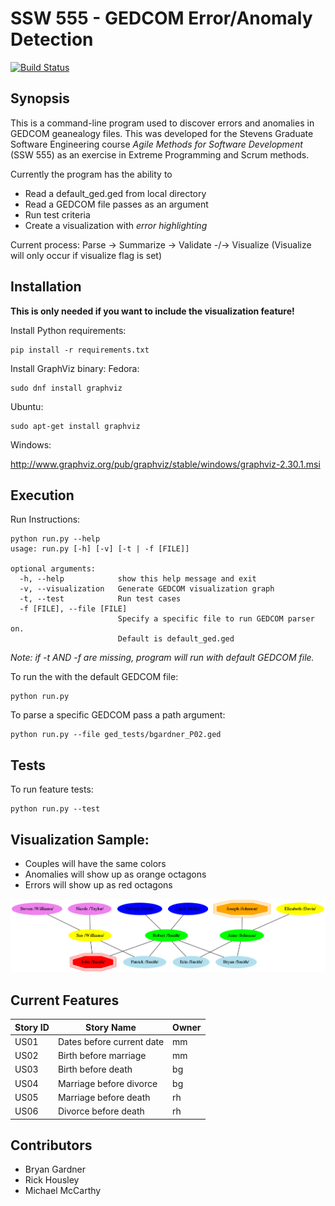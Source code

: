 # SSW 555 - GEDCOM Error/Anomaly Detection
[![Build Status](https://travis-ci.org/rickhousley/SSW-Agile-GEDCOM.svg?branch=master)](https://travis-ci.org/rickhousley/SSW-Agile-GEDCOM)

## Synopsis
This is a command-line program used to discover errors and anomalies in GEDCOM geanealogy files. This was developed for the Stevens Graduate Software Engineering course *Agile Methods for Software Development* (SSW 555) as an exercise in Extreme Programming and Scrum methods.

Currently the program has the ability to
* Read a default_ged.ged from local directory
* Read a GEDCOM file passes as an argument
* Run test criteria
* Create a visualization with *error highlighting*

Current process:
Parse -> Summarize -> Validate -/-> Visualize
(Visualize will only occur if visualize flag is set)

## Installation
**This is only needed if you want to include the visualization feature!**

Install Python requirements:
```
pip install -r requirements.txt
```
Install GraphViz binary:
Fedora:
```
sudo dnf install graphviz
```
Ubuntu:
```
sudo apt-get install graphviz
```
Windows:

http://www.graphviz.org/pub/graphviz/stable/windows/graphviz-2.30.1.msi

## Execution

Run Instructions:
```
python run.py --help
usage: run.py [-h] [-v] [-t | -f [FILE]]

optional arguments:
  -h, --help            show this help message and exit
  -v, --visualization   Generate GEDCOM visualization graph
  -t, --test            Run test cases
  -f [FILE], --file [FILE]
                        Specify a specific file to run GEDCOM parser on.
                        Default is default_ged.ged

```
*Note: if -t AND -f are missing, program will run with default GEDCOM file.*

To run the with the default GEDCOM file:
```
python run.py
```

To parse a specific GEDCOM pass a path argument:
```
python run.py --file ged_tests/bgardner_P02.ged
```

## Tests
To run feature tests:
```
python run.py --test
```
## Visualization Sample:
* Couples will have the same colors
* Anomalies will show up as orange octagons
* Errors will show up as red octagons

![Sample Visualization](/imgs/sample_tree.png)


## Current Features
| Story ID | Story Name                | Owner |
|----------|---------------------------|-------|
| US01     | Dates before current date | mm    |
| US02     | Birth before marriage     | mm    |
| US03     | Birth before death        | bg    |
| US04     | Marriage before divorce   | bg    |
| US05     | Marriage before death     | rh    |
| US06     | Divorce before death      | rh    |


## Contributors
+ Bryan Gardner
+ Rick Housley
+ Michael McCarthy
